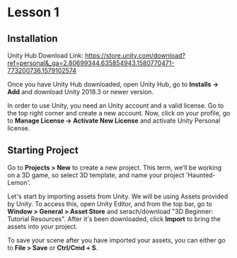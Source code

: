 # Lesson 1  

## Installation 

Unity Hub Download Link: https://store.unity.com/download?ref=personal&_ga=2.80699344.635854943.1580770471-773200736.1579102574 

Once you have Unity Hub downloaded, open Unity Hub, go to **Installs → Add** and download Unity 2018.3 or newer version. 

In order to use Unity, you need an Unity account and a valid license. Go to the top right corner and create a new account. Now, click on your profile, go to **Manage License → Activate New License** and activate Unity Personal license. 

## Starting Project 

Go to **Projects > New** to create a new project. This term, we’ll be working on a 3D game, so select 3D template, and name your project 'Haunted-Lemon'. 

Let's start by importing assets from Unity. We will be using Assets provided by Unity. To access this, open Unity Editor, and from the top bar, go to **Window > General > Asset Store** and serach/download "3D Beginner: Tutorial Resources". After it's been downloaded, click **Import** to bring the assets into your project. 

To save your scene after you have imported your assets, you can either go to **File > Save** or **Ctrl/Cmd + S**. 
